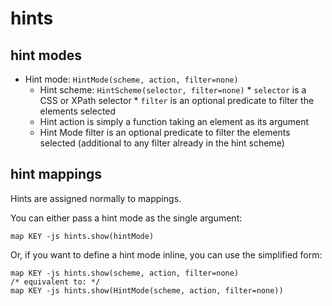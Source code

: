 # hints

## hint modes

* Hint mode: `HintMode(scheme, action, filter=none)`
    * Hint scheme: `HintScheme(selector, filter=none)`
          * `selector` is a CSS or XPath selector
          * `filter` is an optional predicate to filter the elements selected
    * Hint action is simply a function taking an element as its argument
    * Hint Mode filter is an optional predicate to filter the elements selected
      (additional to any filter already in the hint scheme)

## hint mappings

Hints are assigned normally to mappings.

You can either pass a hint mode as the single argument:

    map KEY -js hints.show(hintMode)

Or, if you want to define a hint mode inline, you can use the simplified form:

    map KEY -js hints.show(scheme, action, filter=none)
    /* equivalent to: */
    map KEY -js hints.show(HintMode(scheme, action, filter=none))

